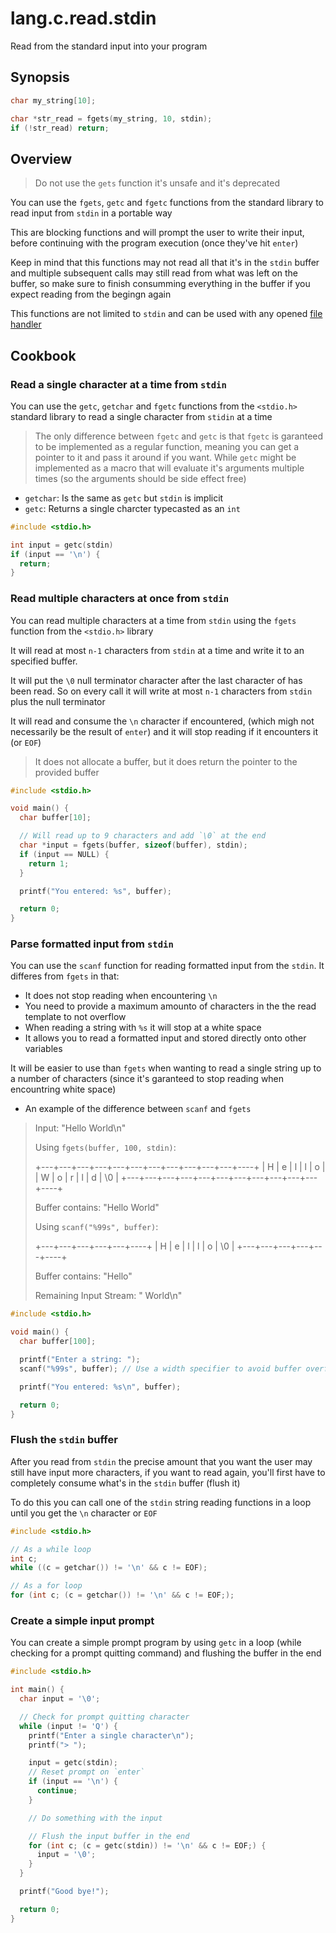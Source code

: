 # lang.c.read.stdin

Read from the standard input into your program

## Synopsis

```c
char my_string[10];

char *str_read = fgets(my_string, 10, stdin);
if (!str_read) return;
```

## Overview

> Do not use the `gets` function it's unsafe and it's
> deprecated

You can use the `fgets`, `getc` and `fgetc` functions from the
standard library to read input from `stdin` in a portable
way

This are blocking functions and will prompt the user to
write their input, before continuing with the program
execution (once they've hit `enter`)

Keep in mind that this functions may not read all that
it's in the `stdin` buffer and multiple subsequent calls
may still read from what was left on the buffer, so make
sure to finish consumming everything in the buffer if you
expect reading from the begingn again

This functions are not limited to `stdin` and can be used
with any opened [file handler](./mdav.md)

## Cookbook

### Read a single character at a time from `stdin`

You can use the `getc`, `getchar` and `fgetc` functions
from the `<stdio.h>` standard library to read a single
character from `stidin` at a time

> The only difference between `fgetc` and `getc` is that
> `fgetc` is garanteed to be implemented as a regular
> function, meaning you can get a pointer to it and pass
> it around if you want. While `getc` might be implemented
> as a macro that will evaluate it's arguments multiple
> times (so the arguments should be side effect free)

- `getchar`: Is the same as `getc` but `stdin` is implicit
- `getc`: Returns a single charcter typecasted as an `int`

```c
#include <stdio.h>

int input = getc(stdin)
if (input == '\n') {
  return;
}
```

### Read multiple characters at once from `stdin`

You can read multiple characters at a time from `stdin` using
the `fgets` function from the `<stdio.h>` library

It will read at most `n-1` characters from `stdin` at a time and 
write it to an specified buffer.

It will put the `\0` null terminator character after the last
character of has been read. So on every call it will write
at most `n-1` characters from `stdin` plus the null terminator

It will read and consume the `\n` character if encountered, (which
migh not necessarily be the result of `enter`) and it will stop 
reading if it encounters it (or `EOF`)

> It does not allocate a buffer, but it does return the
> pointer to the provided buffer

```c
#include <stdio.h>

void main() {
  char buffer[10];

  // Will read up to 9 characters and add `\0` at the end
  char *input = fgets(buffer, sizeof(buffer), stdin);
  if (input == NULL) {
    return 1;
  }

  printf("You entered: %s", buffer);

  return 0;
}
```

### Parse formatted input from `stdin`

You can use the `scanf` function for reading formatted input
from the `stdin`. It differes from `fgets` in that:

- It does not stop reading when encountering `\n`
- You need to provide a maximum amounto of characters in the
  the read template to not overflow
- When reading a string with `%s` it will stop at a white space
- It allows you to read a formatted input and stored directly
  onto other variables

It will be easier to use than `fgets` when wanting to read a
single string up to a number of characters (since it's garanteed to
stop reading when encountring white space)

- An example of the difference between `scanf` and `fgets`

> Input: "Hello World\n"
> 
> Using `fgets(buffer, 100, stdin)`:
> 
> +---+---+---+---+---+---+---+---+---+---+---+----+
> | H | e | l | l | o |   | W | o | r | l | d | \0 |
> +---+---+---+---+---+---+---+---+---+---+---+----+
> 
> Buffer contains: "Hello World"
> 
> Using `scanf("%99s", buffer)`:
> 
> +---+---+---+---+---+----+
> | H | e | l | l | o | \0 |
> +---+---+---+---+---+----+
> 
> Buffer contains: "Hello"
> 
> Remaining Input Stream: " World\n"

```c
#include <stdio.h>

void main() {
  char buffer[100];

  printf("Enter a string: ");
  scanf("%99s", buffer); // Use a width specifier to avoid buffer overflow

  printf("You entered: %s\n", buffer);

  return 0;
}
```

### Flush the `stdin` buffer

After you read from `stdin` the precise amount that you want
the user may still have input more characters, if you want to
read again, you'll first have to completely consume what's in
the `stdin` buffer (flush it)

To do this you can call one of the `stdin` string reading 
functions in a loop until you get the `\n` character or `EOF`

```c
#include <stdio.h>

// As a while loop
int c;
while ((c = getchar()) != '\n' && c != EOF);

// As a for loop
for (int c; (c = getchar()) != '\n' && c != EOF;);
```

### Create a simple input prompt

You can create a simple prompt program by using `getc` in a
loop (while checking for a prompt quitting command) and
flushing the buffer in the end

```c
#include <stdio.h>

int main() {
  char input = '\0';

  // Check for prompt quitting character
  while (input != 'Q') {
    printf("Enter a single character\n");
    printf("> ");

    input = getc(stdin);
    // Reset prompt on `enter`
    if (input == '\n') {
      continue;
    }

    // Do something with the input

    // Flush the input buffer in the end
    for (int c; (c = getc(stdin)) != '\n' && c != EOF;) {
      input = '\0';
    }
  }

  printf("Good bye!");

  return 0;
}
```

